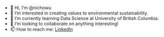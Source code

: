 - 👋 Hi, I’m @nichowu
- 👀 I’m interested in creating values to environmental sustainability.
- 🌱 I’m currently learning Data Science at University of British Columbia.
- 💞️ I’m looking to collaborate on anything interesting!
- 📫 How to reach me: [LinkedIn](https://www.linkedin.com/in/nicholaswuinsurebc/)

<!---
nichowu/nichowu is a ✨ special ✨ repository because its `README.md` (this file) appears on your GitHub profile.
You can click the Preview link to take a look at your changes.
--->
